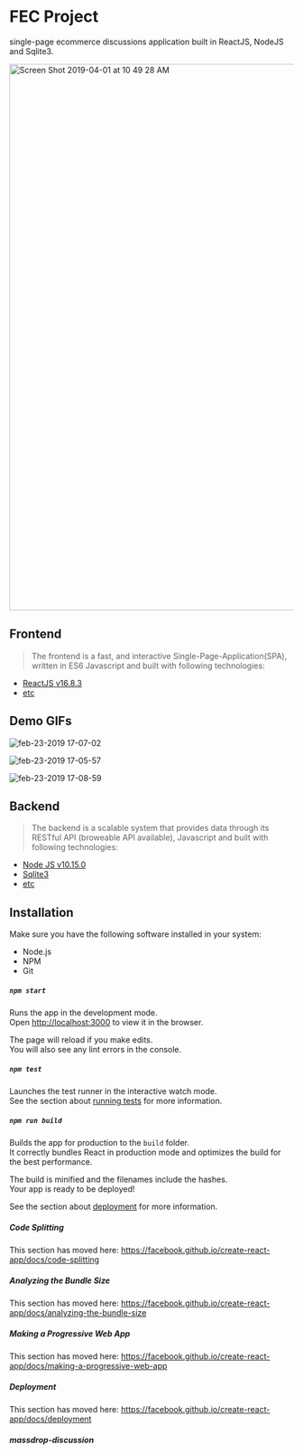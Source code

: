 # FEC Project


single-page ecommerce discussions application built in ReactJS, NodeJS and Sqlite3. 

<img width="967" alt="Screen Shot 2019-04-01 at 10 49 28 AM" src="https://user-images.githubusercontent.com/43450544/55337021-e7e09600-546b-11e9-81c6-23ca73875ea4.png">
 
 
 
## Frontend

> The frontend is a fast, and interactive Single-Page-Application(SPA), written in ES6 Javascript and built with following technologies:
- [ReactJS v16.8.3](http://reactjs.org "ReactJS v16.8.3")
- [etc](https://github.com/hrnyc20-agrabah/massdrop-discussion/blob/master/package.json "etc")


## Demo GIFs
![feb-23-2019 17-07-02](https://user-images.githubusercontent.com/43450544/53292219-7a1abd80-378d-11e9-8918-c6c92106f5fb.gif)


![feb-23-2019 17-05-57](https://user-images.githubusercontent.com/43450544/53292213-58213b00-378d-11e9-860d-f87e2fd4c85d.gif)


![feb-23-2019 17-08-59](https://user-images.githubusercontent.com/43450544/53292245-c239e000-378d-11e9-8692-2a570d935591.gif)


## Backend
> The backend is a scalable system that provides data through its RESTful API (broweable API available), Javascript and built with following technologies: 
- [Node JS v10.15.0](http://https://nodejs.org/en/ "Node JS v10.15.0")
- [Sqlite3](https://www.sqlite.org/index.html "Sqlite3")
- [etc](https://github.com/hrnyc20-agrabah/massdrop-discussion/blob/master/package.json "etc")



## Installation
Make sure you have the following software installed in your system:
- Node.js
- NPM 
- Git







##### `npm start`

Runs the app in the development mode.<br>
Open [http://localhost:3000](http://localhost:3000) to view it in the browser.

The page will reload if you make edits.<br>
You will also see any lint errors in the console.

#####  `npm test`

Launches the test runner in the interactive watch mode.<br>
See the section about [running tests](https://facebook.github.io/create-react-app/docs/running-tests) for more information.

#####  `npm run build`

Builds the app for production to the `build` folder.<br>
It correctly bundles React in production mode and optimizes the build for the best performance.

The build is minified and the filenames include the hashes.<br>
Your app is ready to be deployed!

See the section about [deployment](https://facebook.github.io/create-react-app/docs/deployment) for more information.


#####  Code Splitting

This section has moved here: https://facebook.github.io/create-react-app/docs/code-splitting

#####  Analyzing the Bundle Size

This section has moved here: https://facebook.github.io/create-react-app/docs/analyzing-the-bundle-size

#####  Making a Progressive Web App

This section has moved here: https://facebook.github.io/create-react-app/docs/making-a-progressive-web-app


#####  Deployment

This section has moved here: https://facebook.github.io/create-react-app/docs/deployment


#####  massdrop-discussion
